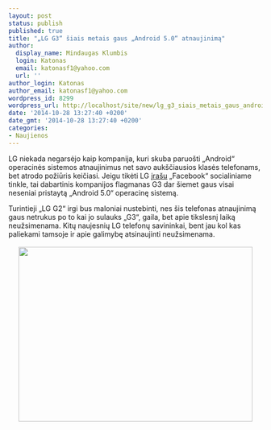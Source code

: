 ```yaml
---
layout: post
status: publish
published: true
title: "„LG G3“ šiais metais gaus „Android 5.0“ atnaujinimą"
author:
  display_name: Mindaugas Klumbis
  login: Katonas
  email: katonasf1@yahoo.com
  url: ''
author_login: Katonas
author_email: katonasf1@yahoo.com
wordpress_id: 8299
wordpress_url: http://localhost/site/new/lg_g3_siais_metais_gaus_android_50_atnaujinima/
date: '2014-10-28 13:27:40 +0200'
date_gmt: '2014-10-28 13:27:40 +0200'
categories:
- Naujienos
---
```

<p>
	LG niekada negarsėjo kaip kompanija, kuri skuba paruo&scaron;ti &bdquo;Android&ldquo; operacinės sistemos atnaujinimus net savo auk&scaron;čiausios klasės telefonams, bet atrodo požiūris keičiasi. Jeigu tikėti LG <u><a href="https://m.facebook.com/LG/photos/a.154854208092.118128.92760728092/10152414361038093/?type=1">įra&scaron;u</a></u> &bdquo;Facebook&ldquo; socialiniame tinkle, tai dabartinis kompanijos flagmanas G3 dar &scaron;iemet gaus visai neseniai pristaytą &bdquo;Android 5.0&ldquo; operacinę sistemą.</p>
<div>
	Turintieji &bdquo;LG G2&ldquo; irgi bus maloniai nustebinti, nes &scaron;is telefonas atnaujinimą gaus netrukus po to kai jo sulauks &bdquo;G3&ldquo;, gaila, bet apie tikslesnį laiką neužsimenama. Kitų naujesnių LG telefonų savininkai, bent jau kol kas paliekami tamsoje ir apie galimybę atsinaujinti neužsimenama.</div>
<div>
	&nbsp;</div>
<div style="text-align: center;">
	<img alt="" src="http://technews.lt/userfiles/lg_g3_profile.jpg" style="width: 464px; height: 347px;" /></div>
